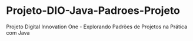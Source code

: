 # Projeto-DIO-Java-Padroes-Projeto
Projeto Digital Innovation One - Explorando Padrões de Projetos na Prática com Java
